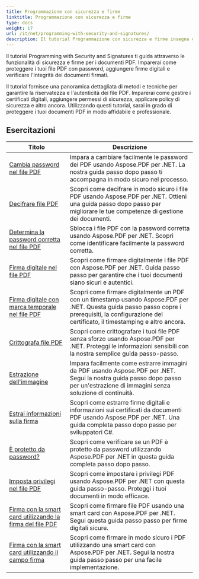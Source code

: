 ```yaml
---
title: Programmazione con sicurezza e firme
linktitle: Programmazione con sicurezza e firme
type: docs
weight: 17
url: /it/net/programming-with-security-and-signatures/
description: Il tutorial Programmazione con sicurezza e firme insegna come proteggere e firmare i documenti PDF, garantendone riservatezza e autenticità.
---
```

Il tutorial Programming with Security and Signatures ti guida attraverso le funzionalità di sicurezza e firme per i documenti PDF. Imparerai come proteggere i tuoi file PDF con password, aggiungere firme digitali e verificare l'integrità dei documenti firmati.

Il tutorial fornisce una panoramica dettagliata di metodi e tecniche per garantire la riservatezza e l'autenticità dei file PDF. Imparerai come gestire i certificati digitali, aggiungere permessi di sicurezza, applicare policy di sicurezza e altro ancora. Utilizzando questi tutorial, sarai in grado di proteggere i tuoi documenti PDF in modo affidabile e professionale.

## Esercitazioni
| Titolo | Descrizione |
| --- | --- | 
| [Cambia password nel file PDF](./change-password/) | Impara a cambiare facilmente le password dei PDF usando Aspose.PDF per .NET. La nostra guida passo dopo passo ti accompagna in modo sicuro nel processo. |  
| [Decifrare file PDF](./decrypt/) | Scopri come decifrare in modo sicuro i file PDF usando Aspose.PDF per .NET. Ottieni una guida passo dopo passo per migliorare le tue competenze di gestione dei documenti. |  
| [Determina la password corretta nel file PDF](./determine-correct-password/) | Sblocca i file PDF con la password corretta usando Aspose.PDF per .NET. Scopri come identificare facilmente la password corretta. |  
| [Firma digitale nel file PDF](./digitally-sign/) | Scopri come firmare digitalmente i file PDF con Aspose.PDF per .NET. Guida passo passo per garantire che i tuoi documenti siano sicuri e autentici. |  
| [Firma digitale con marca temporale nel file PDF](./digitally-sign-with-time-stamp/) | Scopri come firmare digitalmente un PDF con un timestamp usando Aspose.PDF per .NET. Questa guida passo passo copre i prerequisiti, la configurazione del certificato, il timestamping e altro ancora. |  
| [Crittografa file PDF](./encrypt/) | Scopri come crittografare i tuoi file PDF senza sforzo usando Aspose.PDF per .NET. Proteggi le informazioni sensibili con la nostra semplice guida passo-passo. |  
| [Estrazione dell'immagine](./extracting-image/) | Impara facilmente come estrarre immagini da PDF usando Aspose.PDF per .NET. Segui la nostra guida passo dopo passo per un'estrazione di immagini senza soluzione di continuità. |  
| [Estrai informazioni sulla firma](./extract-signature-info/) | Scopri come estrarre firme digitali e informazioni sui certificati da documenti PDF usando Aspose.PDF per .NET. Una guida completa passo dopo passo per sviluppatori C#. |  
| [È protetto da password?](./is-password-protected/) | Scopri come verificare se un PDF è protetto da password utilizzando Aspose.PDF per .NET in questa guida completa passo dopo passo. |  
| [Imposta privilegi nel file PDF](./set-privileges/) | Scopri come impostare i privilegi PDF usando Aspose.PDF per .NET con questa guida passo-passo. Proteggi i tuoi documenti in modo efficace. |  
| [Firma con la smart card utilizzando la firma del file PDF](./sign-with-smart-card-using-pdf-file-signature/) | Scopri come firmare file PDF usando una smart card con Aspose.PDF per .NET. Segui questa guida passo passo per firme digitali sicure. |  
| [Firma con la smart card utilizzando il campo firma](./sign-with-smart-card-using-signature-field/) | Scopri come firmare in modo sicuro i PDF utilizzando una smart card con Aspose.PDF per .NET. Segui la nostra guida passo passo per una facile implementazione. |  